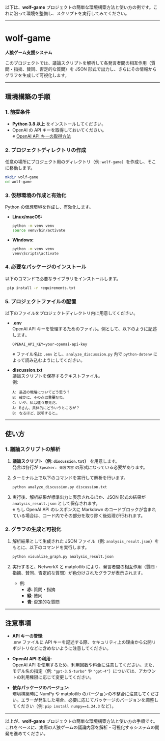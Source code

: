 以下は、**wolf-game** プロジェクトの簡単な環境構築方法と使い方の例です。これに沿って環境を整備し、スクリプトを実行してみてください。

---

# wolf-game  
**人狼ゲーム支援システム**

このプロジェクトでは、議論スクリプトを解析して各発言者間の相互作用（質問・指摘、賛同、否定的な質問）を JSON 形式で出力し、さらにその情報からグラフを生成して可視化します。

---

## 環境構築の手順

### 1. 前提条件

- **Python 3.8 以上** をインストールしてください。  
- OpenAI の API キーを取得しておいてください。  
  ※ [OpenAI API キーの取得方法](https://platform.openai.com/account/api-keys)

### 2. プロジェクトディレクトリの作成

任意の場所にプロジェクト用のディレクトリ（例: `wolf-game`）を作成し、そこに移動します。

```bash
mkdir wolf-game
cd wolf-game
```

### 3. 仮想環境の作成と有効化

Python の仮想環境を作成し、有効化します。

- **Linux/macOS:**

  ```bash
  python -m venv venv
  source venv/bin/activate
  ```

- **Windows:**

  ```cmd
  python -m venv venv
  venv\Scripts\activate
  ```

### 4. 必要なパッケージのインストール

以下のコマンドで必要なライブラリをインストールします。

```bash
 pip install -r requirements.txt
```

### 5. プロジェクトファイルの配置

以下のファイルをプロジェクトディレクトリ内に用意してください。

- **.env**  
  OpenAI API キーを管理するためのファイル。例として、以下のように記述します。

  ```dotenv
  OPENAI_API_KEY=your-openai-api-key
  ```

  ※ ファイル名は `.env` とし、`analyze_discussion.py` 内で `python-dotenv` によって読み込むようにしてください。

- **discussion.txt**  
  議論スクリプトを保存するテキストファイル。  
  例:

  ```
  A: 最近の戦略についてどう思う？
  B: 確かに、その点は重要だね。
  C: いや、私は違う意見だ。
  A: Bさん、具体的にどういうところが？
  B: なるほど、説明すると…
  ```

---

## 使い方

### 1. 議論スクリプトの解析

1. **議論スクリプト（例: `discussion.txt`）** を用意します。  
   発言は各行が `Speaker: 発言内容` の形式になっている必要があります。

2. ターミナル上で以下のコマンドを実行して解析を行います。

   ```bash
   python analyze_discussion.py discussion.txt
   ```

3. 実行後、解析結果が標準出力に表示されるほか、JSON 形式の結果が `analysis_result.json` として保存されます。  
   ※ もし OpenAI API のレスポンスに Markdown のコードブロックが含まれている場合は、コード内でその部分を取り除く後処理が行われます。

### 2. グラフの生成と可視化

1. 解析結果として生成された JSON ファイル（例: `analysis_result.json`）をもとに、以下のコマンドを実行します。

   ```bash
   python visualize_graph.py analysis_result.json
   ```

2. 実行すると、NetworkX と matplotlib により、発言者間の相互作用（質問・指摘、賛同、否定的な質問）が色分けされたグラフが表示されます。  
   - 例:  
     - **赤**: 質問・指摘  
     - **緑**: 賛同  
     - **青**: 否定的な質問

---

## 注意事項

- **API キーの管理:**  
  .env ファイルに API キーを記述する際、セキュリティ上の理由から公開リポジトリなどに含めないように注意してください。

- **OpenAI API の利用:**  
  OpenAI API を使用するため、利用回数や料金に注意してください。また、モデル名の指定（例: `"gpt-3.5-turbo"` や `"gpt-4"`）については、アカウントの利用権限に応じて変更してください。

- **依存パッケージのバージョン:**  
  環境構築時に NumPy や matplotlib のバージョンの不整合に注意してください。エラーが発生した場合、必要に応じてパッケージのバージョンを調整してください（例: `pip install numpy==1.24.3` など）。

---

以上が、**wolf-game** プロジェクトの簡単な環境構築方法と使い方の手順です。これをベースに、実際の人狼ゲームの議論内容を解析・可視化するシステムの開発を進めてください。
